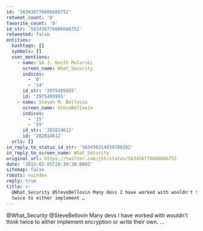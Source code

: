 ```yaml
---
id: '563436776606666752'
retweet_count: '0'
favorite_count: '0'
id_str: '563436776606666752'
retweeted: false
entities:
  hashtags: []
  symbols: []
  user_mentions:
    - name: SA J. Keith Mularski
      screen_name: What_Security
      indices:
        - '0'
        - '14'
      id_str: '2975495955'
      id: '2975495955'
    - name: Steven M. Bellovin
      screen_name: SteveBellovin
      indices:
        - '15'
        - '29'
      id_str: '282814612'
      id: '282814612'
  urls: []
in_reply_to_status_id_str: '563436314834788352'
in_reply_to_screen_name: What_Security
original_url: https://twitter.com/jth/status/563436776606666752
date: '2015-02-05T20:39:30.000Z'
sitemap: false
robots: noindex
reply: true
title: >-
  @What_Security @SteveBellovin Many devs I have worked with wouldn't think
  twice to either implement …
---
```


@What_Security @SteveBellovin Many devs I have worked with wouldn't think twice to either implement encryption or write their own. ...